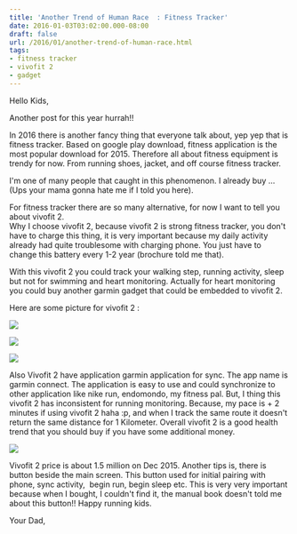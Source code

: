 ```yaml
---
title: 'Another Trend of Human Race  : Fitness Tracker'
date: 2016-01-03T03:02:00.000-08:00
draft: false
url: /2016/01/another-trend-of-human-race.html
tags: 
- fitness tracker
- vivofit 2
- gadget
---
```


Hello Kids,  
  
Another post for this year hurrah!!  
  
In 2016 there is another fancy thing that everyone talk about, yep yep that is fitness tracker. Based on google play download, fitness application is the most popular download for 2015. Therefore all about fitness equipment is trendy for now. From running shoes, jacket, and off course fitness tracker.  
  
I'm one of many people that caught in this phenomenon. I already buy ... (Ups your mama gonna hate me if I told you here).  
  
For fitness tracker there are so many alternative, for now I want to tell you about vivofit 2.  
Why I choose vivofit 2, because vivofit 2 is strong fitness tracker, you don't have to charge this thing, it is very important because my daily activity already had quite troublesome with charging phone. You just have to change this battery every 1-2 year (brochure told me that).  
  
With this vivofit 2 you could track your walking step, running activity, sleep but not for swimming and heart monitoring. Actually for heart monitoring you could buy another garmin gadget that could be embedded to vivofit 2.  
  
Here are some picture for vivofit 2 :  

[![](http://3.bp.blogspot.com/-7Owf_FeGHDg/Voj-6wZLIOI/AAAAAAAABsw/w19Io8CJp4M/s320/20160102_112120.jpg)](http://3.bp.blogspot.com/-7Owf_FeGHDg/Voj-6wZLIOI/AAAAAAAABsw/w19Io8CJp4M/s1600/20160102_112120.jpg)

  

[![](http://3.bp.blogspot.com/-btGVjddgGQk/Voj-5zMaYLI/AAAAAAAABsk/rBguVpQTFXw/s320/20160103_172343.jpg)](http://3.bp.blogspot.com/-btGVjddgGQk/Voj-5zMaYLI/AAAAAAAABsk/rBguVpQTFXw/s1600/20160103_172343.jpg)

  

[![](http://3.bp.blogspot.com/-k64pVjhyFiQ/Voj-6SJd9yI/AAAAAAAABso/zZUjyqwbSa8/s320/20160103_172424.jpg)](http://3.bp.blogspot.com/-k64pVjhyFiQ/Voj-6SJd9yI/AAAAAAAABso/zZUjyqwbSa8/s1600/20160103_172424.jpg)

  
Also Vivofit 2 have application garmin application for sync. The app name is garmin connect. The application is easy to use and could synchronize to other application like nike run, endomondo, my fitness pal. But, I thing this vivofit 2 has inconsistent for running monitoring. Because, my pace is + 2 minutes if using vivofit 2 haha :p, and when I track the same route it doesn't return the same distance for 1 Kilometer. Overall vivofit 2 is a good health trend that you should buy if you have some additional money.  

[![](http://3.bp.blogspot.com/-E8WYuuaWeSU/Voj-7s-YMAI/AAAAAAAABtA/BFUcOSGrhVE/s320/Screenshot_2016-01-03-17-38-57.png)](http://3.bp.blogspot.com/-E8WYuuaWeSU/Voj-7s-YMAI/AAAAAAAABtA/BFUcOSGrhVE/s1600/Screenshot_2016-01-03-17-38-57.png)

  
  
Vivofit 2 price is about 1.5 million on Dec 2015. Another tips is, there is button beside the main screen. This button used for initial pairing with phone, sync activity,  begin run, begin sleep etc. This is very very important because when I bought, I couldn't find it, the manual book doesn't told me about this button!! Happy running kids.  
  
Your Dad,